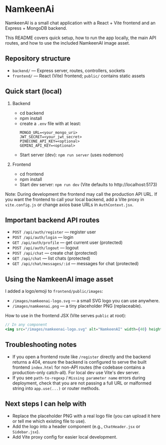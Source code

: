 # NamkeenAi

NamkeenAI is a small chat application with a React + Vite frontend and an Express + MongoDB backend.

This README covers quick setup, how to run the app locally, the main API routes, and how to use the included NamkeenAI image asset.

## Repository structure
- `backend/` — Express server, routes, controllers, sockets
- `frontend/` — React (Vite) frontend; `public/` contains static assets

## Quick start (local)
1. Backend
   - cd backend
   - npm install
   - create a `.env` file with at least:
     ```
     MONGO_URL=<your_mongo_uri>
     JWT_SECRET=<your_jwt_secret>
     PINECONE_API_KEY=<optional>
     GEMINI_API_KEY=<optional>
     ```
   - Start server (dev): `npm run server` (uses nodemon)

2. Frontend
   - cd frontend
   - npm install
   - Start dev server: `npm run dev` (Vite defaults to http://localhost:5173)

Note: During development the frontend may call the production API URL. If you want the frontend to call your local backend, add a Vite proxy in `vite.config.js` or change axios base URLs in `AuthContext.jsx`.

## Important backend API routes
- `POST /api/auth/register` — register user
- `POST /api/auth/login` — login
- `GET /api/auth/profile` — get current user (protected)
- `POST /api/auth/logout` — logout
- `POST /api/chat` — create chat (protected)
- `GET /api/chat` — list chats (protected)
- `GET /api/chat/messages/:id` — messages for chat (protected)

## Using the NamkeenAI image asset
I added a logo/emoji to `frontend/public/images`:
- `/images/namkeenai-logo.svg` — a small SVG logo you can use anywhere.
- `/images/namkeenai.png` — a tiny placeholder PNG (replaceable).

How to use in the frontend JSX (Vite serves `public` at root):

```jsx
// In any component
<img src="/images/namkeenai-logo.svg" alt="NamkeenAI" width={40} height={40} />
```

## Troubleshooting notes
- If you open a frontend route like `/register` directly and the backend returns a 404, ensure the backend is configured to serve the built frontend `index.html` for non-API routes (the codebase contains a production-only catch-all). For local dev use Vite's dev server.
- If you see `path-to-regexp` / `Missing parameter name` errors during deployment, check that you are not passing a full URL or malformed string into `app.use(...)` or router methods.

## Next steps I can help with
- Replace the placeholder PNG with a real logo file (you can upload it here or tell me which existing file to use).
- Add the logo into a header component (e.g., `ChatHeader.jsx` or `Sidebar.jsx`).
- Add Vite proxy config for easier local development.

